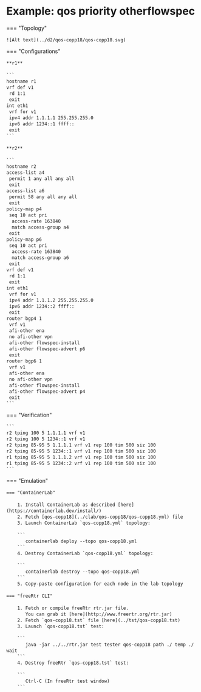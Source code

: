 # Example: qos priority otherflowspec

=== "Topology"

    ![Alt text](../d2/qos-copp18/qos-copp18.svg)

=== "Configurations"

    **r1**

    ```
    hostname r1
    vrf def v1
     rd 1:1
     exit
    int eth1
     vrf for v1
     ipv4 addr 1.1.1.1 255.255.255.0
     ipv6 addr 1234::1 ffff::
     exit
    ```

    **r2**

    ```
    hostname r2
    access-list a4
     permit 1 any all any all
     exit
    access-list a6
     permit 58 any all any all
     exit
    policy-map p4
     seq 10 act pri
      access-rate 163840
      match access-group a4
     exit
    policy-map p6
     seq 10 act pri
      access-rate 163840
      match access-group a6
     exit
    vrf def v1
     rd 1:1
     exit
    int eth1
     vrf for v1
     ipv4 addr 1.1.1.2 255.255.255.0
     ipv6 addr 1234::2 ffff::
     exit
    router bgp4 1
     vrf v1
     afi-other ena
     no afi-other vpn
     afi-other flowspec-install
     afi-other flowspec-advert p6
     exit
    router bgp6 1
     vrf v1
     afi-other ena
     no afi-other vpn
     afi-other flowspec-install
     afi-other flowspec-advert p4
     exit
    ```

=== "Verification"

    ```
    r2 tping 100 5 1.1.1.1 vrf v1
    r2 tping 100 5 1234::1 vrf v1
    r2 tping 85-95 5 1.1.1.1 vrf v1 rep 100 tim 500 siz 100
    r2 tping 85-95 5 1234::1 vrf v1 rep 100 tim 500 siz 100
    r1 tping 85-95 5 1.1.1.2 vrf v1 rep 100 tim 500 siz 100
    r1 tping 85-95 5 1234::2 vrf v1 rep 100 tim 500 siz 100
    ```

=== "Emulation"

    === "ContainerLab"

        1. Install ContainerLab as described [here](https://containerlab.dev/install/)  
        2. Fetch [qos-copp18](../clab/qos-copp18/qos-copp18.yml) file  
        3. Launch ContainerLab `qos-copp18.yml` topology:  

        ```
           containerlab deploy --topo qos-copp18.yml  
        ```
        4. Destroy ContainerLab `qos-copp18.yml` topology:  

        ```
           containerlab destroy --topo qos-copp18.yml  
        ```
        5. Copy-paste configuration for each node in the lab topology

    === "freeRtr CLI"

        1. Fetch or compile freeRtr rtr.jar file.  
           You can grab it [here](http://www.freertr.org/rtr.jar)  
        2. Fetch `qos-copp18.tst` file [here](../tst/qos-copp18.tst)  
        3. Launch `qos-copp18.tst` test:  

        ```
           java -jar ../../rtr.jar test tester qos-copp18 path ./ temp ./ wait
        ```
        4. Destroy freeRtr `qos-copp18.tst` test:  

        ```
           Ctrl-C (In freeRtr test window)
        ```

